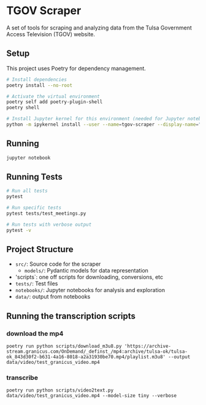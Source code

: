 # TGOV Scraper

A set of tools for scraping and analyzing data from the Tulsa Government Access Television (TGOV) website.

## Setup

This project uses Poetry for dependency management.

```bash
# Install dependencies
poetry install --no-root

# Activate the virtual environment
poetry self add poetry-plugin-shell
poetry shell

# Install Jupyter kernel for this environment (needed for Jupyter notebooks)
python -m ipykernel install --user --name=tgov-scraper --display-name="TGOV Scraper"
```

## Running

```bash
jupyter notebook
```

## Running Tests

```bash
# Run all tests
pytest

# Run specific tests
pytest tests/test_meetings.py

# Run tests with verbose output
pytest -v
```

## Project Structure

- `src/`: Source code for the scraper
  - `models/`: Pydantic models for data representation
- 'scripts`: one off scripts for downloading, conversions, etc
- `tests/`: Test files
- `notebooks/`: Jupyter notebooks for analysis and exploration
- `data/`: output from notebooks 


## Running the transcription scripts

### download the mp4
```
poetry run python scripts/download_m3u8.py 'https://archive-stream.granicus.com/OnDemand/_definst_/mp4:archive/tulsa-ok/tulsa-ok_843d30f2-b631-4a16-8018-a2a31930be70.mp4/playlist.m3u8' --output data/video/test_granicus_video.mp4
```
### transcribe
```
poetry run python scripts/video2text.py data/video/test_granicus_video.mp4 --model-size tiny --verbose
```
